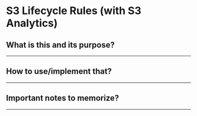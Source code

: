 # S3 Lifecycle Rules (with S3 Analytics)

## What is this and its purpose?

---

## How to use/implement that?

---

## Important notes to memorize?

---

